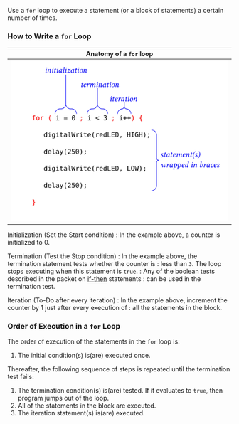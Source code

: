 Use a `for` loop to execute a statement (or a block of statements) a certain number
of times.

### How to Write a `for` Loop ###

| Anatomy of a `for` loop      |
|:----------------------------:|
| ![](images/anatomy-for.png)  |

Initialization (Set the Start condition)
: In the example above, a counter is initialized to 0.

Termination (Test the Stop condition)
: In the example above, the termination statement tests whether the counter is
: less than `3`.   The loop stops executing when this statement is `true`.
: Any of the boolean tests described in the packet on [if-then](../1-if-then) statements
: can be used in the termination test.

Iteration (To-Do after every iteration)
: In the example above, increment the counter by 1 just after every execution of
: all the statements in the block.
  
### Order of Execution in a `for` Loop ###

The order of execution of the statements in the `for` loop is:

1.  The initial condition(s) is(are) executed once.

Thereafter, the following sequence of steps is repeated until the
termination test fails:

1.  The termination condition(s) is(are) tested.  If it evaluates to `true`, then
program jumps out of the loop.
2.  All of the statements in the block are executed.
3.  The iteration statement(s) is(are) executed.


